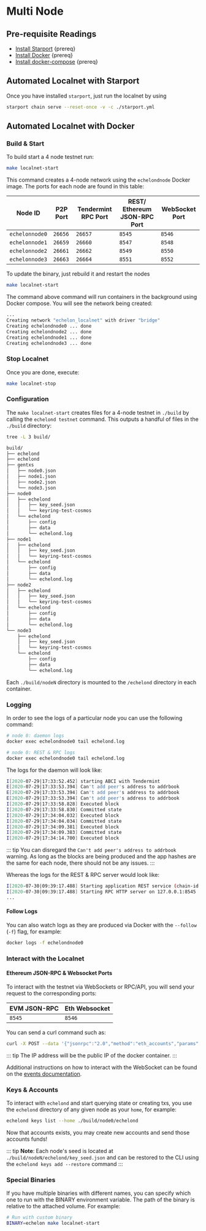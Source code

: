 <!--
order: 2
-->

# Multi Node

## Pre-requisite Readings

- [Install Starport](https://docs.starport.network/#install-starport)  {prereq}
- [Install Docker](https://docs.docker.com/engine/installation/)  {prereq}
- [Install docker-compose](https://docs.docker.com/compose/install/)  {prereq}

## Automated Localnet with Starport

Once you have installed `starport`, just run the localnet by using

```bash
starport chain serve --reset-once -v -c ./starport.yml
```

## Automated Localnet with Docker

### Build & Start

To build start a 4 node testnet run:

```bash
make localnet-start
```

This command creates a 4-node network using the `echelondnode` Docker image.
The ports for each node are found in this table:

| Node ID          | P2P Port | Tendermint RPC Port | REST/ Ethereum JSON-RPC Port | WebSocket Port |
|------------------|----------|---------------------|------------------------------|----------------|
| `echelonnode0` | `26656`  | `26657`             | `8545`                       | `8546`         |
| `echelonnode1` | `26659`  | `26660`             | `8547`                       | `8548`         |
| `echelonnode2` | `26661`  | `26662`             | `8549`                       | `8550`         |
| `echelonnode3` | `26663`  | `26664`             | `8551`                       | `8552`         |

To update the binary, just rebuild it and restart the nodes

```bash
make localnet-start
```

The command above  command will run containers in the background using Docker compose. You will see the network being created:

```bash
...
Creating network "echelon_localnet" with driver "bridge"
Creating echelondnode0 ... done
Creating echelondnode2 ... done
Creating echelondnode1 ... done
Creating echelondnode3 ... done
```

### Stop Localnet

Once you are done, execute:

```bash
make localnet-stop
```

### Configuration

The `make localnet-start` creates files for a 4-node testnet in `./build` by
calling the `echelond testnet` command. This outputs a handful of files in the
`./build` directory:

```bash
tree -L 3 build/

build/
├── echelond
├── echelond
├── gentxs
│   ├── node0.json
│   ├── node1.json
│   ├── node2.json
│   └── node3.json
├── node0
│   ├── echelond
│   │   ├── key_seed.json
│   │   └── keyring-test-cosmos
│   └── echelond
│       ├── config
│       ├── data
│       └── echelond.log
├── node1
│   ├── echelond
│   │   ├── key_seed.json
│   │   └── keyring-test-cosmos
│   └── echelond
│       ├── config
│       ├── data
│       └── echelond.log
├── node2
│   ├── echelond
│   │   ├── key_seed.json
│   │   └── keyring-test-cosmos
│   └── echelond
│       ├── config
│       ├── data
│       └── echelond.log
└── node3
    ├── echelond
    │   ├── key_seed.json
    │   └── keyring-test-cosmos
    └── echelond
        ├── config
        ├── data
        └── echelond.log
```

Each `./build/nodeN` directory is mounted to the `/echelond` directory in each container.

### Logging

In order to see the logs of a particular node you can use the following command:

```bash
# node 0: daemon logs
docker exec echelondnode0 tail echelond.log

# node 0: REST & RPC logs
docker exec echelondnode0 tail echelond.log
```

The logs for the daemon will look like:

```bash
I[2020-07-29|17:33:52.452] starting ABCI with Tendermint                module=main
E[2020-07-29|17:33:53.394] Can't add peer's address to addrbook         module=p2p err="Cannot add non-routable address 272a247b837653cf068d39efd4c407ffbd9a0e6f@192.168.10.5:26656"
E[2020-07-29|17:33:53.394] Can't add peer's address to addrbook         module=p2p err="Cannot add non-routable address 3e05d3637b7ebf4fc0948bbef01b54d670aa810a@192.168.10.4:26656"
E[2020-07-29|17:33:53.394] Can't add peer's address to addrbook         module=p2p err="Cannot add non-routable address 689f8606ede0b26ad5b79ae244c14cc67ab4efe7@192.168.10.3:26656"
I[2020-07-29|17:33:58.828] Executed block                               module=state height=88 validTxs=0 invalidTxs=0
I[2020-07-29|17:33:58.830] Committed state                              module=state height=88 txs=0 appHash=90CC5FA53CF8B5EC49653A14DA20888AD81C92FCF646F04D501453FD89FCC791
I[2020-07-29|17:34:04.032] Executed block                               module=state height=89 validTxs=0 invalidTxs=0
I[2020-07-29|17:34:04.034] Committed state                              module=state height=89 txs=0 appHash=0B54C4DB1A0DACB1EEDCD662B221C048C826D309FD2A2F31FF26BAE8D2D7D8D7
I[2020-07-29|17:34:09.381] Executed block                               module=state height=90 validTxs=0 invalidTxs=0
I[2020-07-29|17:34:09.383] Committed state                              module=state height=90 txs=0 appHash=75FD1EE834F0669D5E717C812F36B21D5F20B3CCBB45E8B8D415CB9C4513DE51
I[2020-07-29|17:34:14.700] Executed block                               module=state height=91 validTxs=0 invalidTxs=0
```

::: tip
You can disregard the `Can't add peer's address to addrbook` warning. As long as the blocks are
being produced and the app hashes are the same for each node, there should not be any issues.
:::

Whereas the logs for the REST & RPC server would look like:

```bash
I[2020-07-30|09:39:17.488] Starting application REST service (chain-id: "7305661614933169792")... module=rest-server
I[2020-07-30|09:39:17.488] Starting RPC HTTP server on 127.0.0.1:8545   module=rest-server
...
```

#### Follow Logs

You can also watch logs as they are produced via Docker with the `--follow` (`-f`) flag, for
example:

```bash
docker logs -f echelondnode0
```

### Interact with the Localnet

#### Ethereum JSON-RPC & Websocket Ports

To interact with the testnet via WebSockets or RPC/API, you will send your request to the corresponding ports:

| EVM JSON-RPC | Eth Websocket |
|--------------|---------------|
| `8545`       | `8546`        |

You can send a curl command such as:

```bash
curl -X POST --data '{"jsonrpc":"2.0","method":"eth_accounts","params":[],"id":1}' -H "Content-Type: application/json" 192.162.10.1:8545
```

::: tip
The IP address will be the public IP of the docker container.
:::

Additional instructions on how to interact with the WebSocket can be found on the [events documentation](./events.md#ethereum-websocket).

### Keys & Accounts

To interact with `echelond` and start querying state or creating txs, you use the
`echelond` directory of any given node as your `home`, for example:

```bash
echelond keys list --home ./build/node0/echelond
```

Now that accounts exists, you may create new accounts and send those accounts
funds!

::: tip
**Note**: Each node's seed is located at `./build/nodeN/echelond/key_seed.json` and can be restored to the CLI using the `echelond keys add --restore` command
:::

### Special Binaries

If you have multiple binaries with different names, you can specify which one to run with the BINARY environment variable. The path of the binary is relative to the attached volume. For example:

```bash
# Run with custom binary
BINARY=echelon make localnet-start
```
